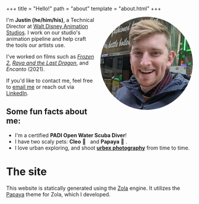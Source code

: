 +++
title = "Hello!"
path = "about"
template = "about.html"
+++

<img src="me.jpg" alt="A photo of me" class="bordered me-pic" align="right" style="margin-left: 1em; border-radius: 50%">

I'm **Justin (he/him/his)**, a Technical Director at [Walt Disney Animation Studios](https://disneyanimation.com/). I work on our studio's animation pipeline and help craft the tools our artists use.

I've worked on films such as [_Frozen 2_](@/projects/frozen2/index.md), [_Raya and the Last Dragon_](@/projects/raya/index.md), and _Encanto_ (2021).

If you'd like to contact me, feel free to [email me](mailto:me@justintennant.me) or reach out via [LinkedIn](https://www.linkedin.com/in/justinmtennant).


## Some fun facts about me:

- I'm a certified **PADI Open Water Scuba Diver**!
- I have two scaly pets: <span title="Ball python (Python regius)">**Cleo** 🐍</span>   and <span title="Blue-tongued skink (Tiliqua gigas evanescens)">**Papaya** 🦎</span> .
- I love urban exploring, and shoot **[urbex photography](https://flickr.com/photos/cephalopi)** from time to time.


# The site

This website is statically generated using the [Zola](https://www.getzola.org/) engine. It utilizes the [Papaya](@/projects/papaya/index.md) theme for Zola, which I developed.

